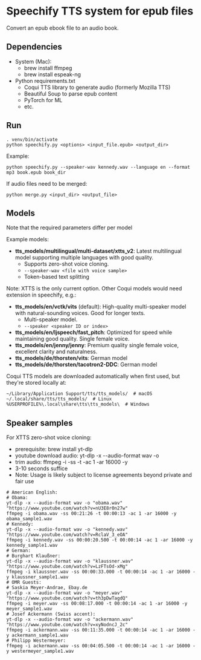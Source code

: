 # Speechify TTS system for epub files

Convert an epub ebook file to an audio book.

## Dependencies

- System (Mac):
  - brew install ffmpeg
  - brew install espeak-ng
- Python requirements.txt
  - Coqui TTS library to generate audio (formerly Mozilla TTS)
  - Beautiful Soup to parse epub content
  - PyTorch for ML
  - etc.

## Run

```
. venv/bin/activate
python speechify.py <options> <input_file.epub> <output_dir>
```

Example:

```
python speechify.py --speaker-wav kennedy.wav --language en --format mp3 book.epub book_dir
```

If audio files need to be merged:

```
python merge.py <input_dir> <output_file>
```

## Models

Note that the required parameters differ per model

Example models:
- **tts_models/multilingual/multi-dataset/xtts_v2**: Latest multilingual model supporting multiple languages with good quality.
  - Supports zero-shot voice cloning.
  - ``--speaker-wav <file with voice sample>``
  - Token-based text splitting

Note: XTTS is the only current option. Other Coqui models would need extension in speechify, e.g.:
- **tts_models/en/vctk/vits** (default): High-quality multi-speaker model with natural-sounding voices. Good for longer texts.
  - Multi-speaker model.
  - ``--speaker <speaker ID or index>``
- **tts_models/en/ljspeech/fast_pitch**: Optimized for speed while maintaining good quality. Single female voice.
- **tts_models/en/jenny/jenny**: Premium quality single female voice, excellent clarity and naturalness.
- **tts_models/de/thorsten/vits**: German model
- **tts_models/de/thorsten/tacotron2-DDC**: German model

Coqui TTS models are downloaded automatically when first used, but they're stored locally at:

```
~/Library/Application Support/tts/tts_models/  # macOS
~/.local/share/tts/tts_models/  # Linux
%USERPROFILE%\.local\share\tts\tts_models\  # Windows
```


## Speaker samples

For XTTS zero-shot voice cloning:
- prerequisite: brew install yt-dlp
- youtube download audio: yt-dlp -x --audio-format wav -o <outfile> <url>
- trim audio: ffmpeg -i <infile> -ss <start timestamp> -t <length> -ac 1 -ar 16000 -y <outfile>
- 3-10 seconds suffice
- Note: Usage is likely subject to license agreements beyond private and fair use

```
# American English:
# Obama: 
yt-dlp -x --audio-format wav -o "obama.wav" "https://www.youtube.com/watch?v=nU3E8r0n27w"
ffmpeg -i obama.wav -ss 00:21:26 -t 00:00:13 -ac 1 -ar 16000 -y obama_sample1.wav
# Kennedy:
yt-dlp -x --audio-format wav -o "kennedy.wav" "https://www.youtube.com/watch?v=RclaV_3_eOA"
ffmpeg -i kennedy.wav -ss 00:00:20.500 -t 00:00:14 -ac 1 -ar 16000 -y kennedy_sample1.wav
# German:
# Burghart Klaußner:
yt-dlp -x --audio-format wav -o "klaussner.wav" "https://www.youtube.com/watch?v=LzFTsOd-xMg"
ffmpeg -i klaussner.wav -ss 00:00:33.000 -t 00:00:14 -ac 1 -ar 16000 -y klaussner_sample1.wav
# OMR Guests:
# Saskia Meyer-Andrae, Ebay.de
yt-dlp -x --audio-format wav -o "meyer.wav" "https://www.youtube.com/watch?v=th3pDwTagdQ"
ffmpeg -i meyer.wav -ss 00:08:17.000 -t 00:00:14 -ac 1 -ar 16000 -y meyer_sample1.wav
# Josef Ackermann (Swiss accent):
yt-dlp -x --audio-format wav -o "ackermann.wav" "https://www.youtube.com/watch?v=xyNodncJ_2c"
ffmpeg -i ackermann.wav -ss 00:11:35.000 -t 00:00:14 -ac 1 -ar 16000 -y ackermann_sample1.wav
# Philipp Westermeyer:
ffmpeg -i ackermann.wav -ss 00:04:05.500 -t 00:00:14 -ac 1 -ar 16000 -y westermeyer_sample1.wav
```